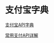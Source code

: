 # 支付宝字典

[支付宝API字典](https://docs.open.alipay.com/api_1)

[常用支付API详解](http://blog.csdn.net/zyw_java/article/details/71844328)